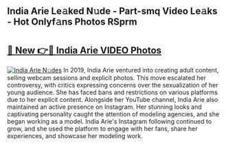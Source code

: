 ## India Arie Le𝚊ked N𝚞de - Part-smq Video Le𝚊ks - Hot Onlyf𝚊ns Photos RSprm

# <h2><a href="http://ac4569.deff.icu/?id=India+Arie">🔗 New 👉🔴 India Arie VIDEO Photos</a></h2>

[![India Arie N𝚞des](https://i.imgur.com/rIISA9y.gif)](http://ac4569.deff.icu/?id=India+Arie)
In 2019, India Arie ventured into creating adult content, selling webcam sessions and explicit photos. This move escalated her controversy, with critics expressing concerns over the sexualization of her young audience. She has faced bans and restrictions on various platforms due to her explicit content. Alongside her YouTube channel, India Arie also maintained an active presence on Instagram. Her stunning looks and captivating personality caught the attention of modeling agencies, and she began working as a model. India Arie's Instagram following continued to grow, and she used the platform to engage with her fans, share her experiences, and showcase her modeling work.
